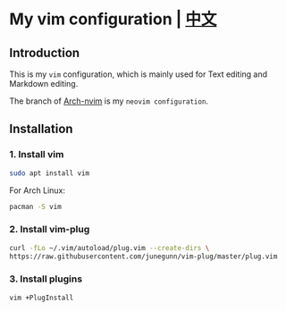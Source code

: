 
# My vim configuration | [中文](README_zh.md)

## Introduction

This is my `vim` configuration, which is mainly used for Text editing and Markdown editing.

The branch of [Arch-nvim](https://github.com/ttiee/vim-config/tree/Arch-vim) is my `neovim configuration`.

## Installation

### 1. Install vim

```bash
sudo apt install vim
```

For Arch Linux:
```bash
pacman -S vim
```

### 2. Install vim-plug

```bash
curl -fLo ~/.vim/autoload/plug.vim --create-dirs \
https://raw.githubusercontent.com/junegunn/vim-plug/master/plug.vim
```

### 3. Install plugins

```bash
vim +PlugInstall
```

